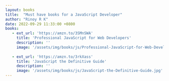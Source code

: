 ```yaml
---
layout: books
title:  "Must have books for a JavaScript Developer"
author: "Rinoy R K"
date: 2022-09-29 11:33:00 +0800
books:
   - ext_url: 'https://amzn.to/3SMnSWA'
     title: 'Professional JavaScript for Web Developers'
     description: ''
     image: '/assets/img/books/js/Professional-JavaScript-for-Web-Developers.jpg'
   
   - ext_url: 'https://amzn.to/3rkXass'
     title: 'JavaScript the Definitive Guide'
     description: ''
     image: '/assets/img/books/js/JavaScript-the-Definitive-Guide.jpg'
---
```

